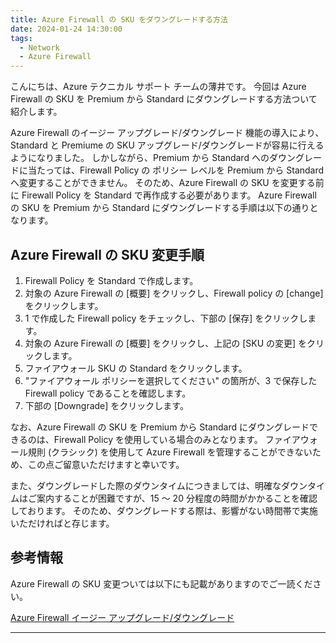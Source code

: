 ```yaml
---
title: Azure Firewall の SKU をダウングレードする方法
date: 2024-01-24 14:30:00 
tags:
  - Network
  - Azure Firewall
---
```

こんにちは、Azure テクニカル サポート チームの薄井です。
今回は Azure Firewall の SKU を Premium から Standard にダウングレードする方法ついて紹介します。

<!-- more -->

Azure Firewall のイージー アップグレード/ダウングレード 機能の導入により、Standard と Premiume の SKU アップグレード/ダウングレードが容易に行えるようになりました。
しかしながら、Premium から Standard へのダウングレードに当たっては、Firewall Policy の ポリシー レベルを Premium から Standard へ変更することができません。
そのため、Azure Firewall の SKU を変更する前に Firewall Policy を Standard で再作成する必要があります。
Azure Firewall の SKU を Premium から Standard にダウングレードする手順は以下の通りとなります。
 
## Azure Firewall の SKU 変更手順
1. Firewall Policy を Standard で作成します。
2. 対象の Azure Firewall の [概要] をクリックし、Firewall policy の [change] をクリックします。
3. 1 で作成した Firewall policy をチェックし、下部の [保存] をクリックします。
4. 対象の Azure Firewall の [概要] をクリックし、上記の [SKU の変更] をクリックします。
5. ファイアウォール SKU の Standard をクリックします。
6. "ファイアウォール ポリシーを選択してください" の箇所が、3 で保存した Firewall policy であることを確認します。
7. 下部の [Downgrade] をクリックします。

なお、Azure Firewall の SKU を Premium から Standard にダウングレードできるのは、Firewall Policy を使用している場合のみとなります。
ファイアウォール規則 (クラシック) を使用して Azure Firewall を管理することができないため、この点ご留意いただけますと幸いです。
 
また、ダウングレードした際のダウンタイムにつきましては、明確なダウンタイムはご案内することが困難ですが、15 ～ 20 分程度の時間がかかることを確認しております。
そのため、ダウングレードする際は、影響がない時間帯で実施いただければと存じます。
 
## 参考情報
Azure Firewall の SKU 変更ついては以下にも記載がありますのでご一読ください。

[Azure Firewall イージー アップグレード/ダウングレード](https://learn.microsoft.com/ja-jp/azure/firewall/easy-upgrade)


****
